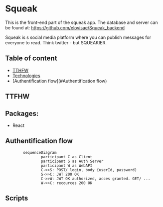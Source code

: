 # Squeak
This is the front-end part of the squeak app. The database and server can be found at: https://github.com/elovisae/Squeak_backend

Squeak is s social media platform where you can publish messages for everyone to read. Think twitter - but SQUEAKIER.

## Table of content
* [TTHFW](#TFFHW)
* [Technologies](#Technologies:)
* [Authentification flow](#Authentification flow)
## TTFHW


## Packages:
- React


## Authentification flow

```mermaid
        sequenceDiagram
                participant C as Client
                participant S as Auth Server
                participant W as WebAPI
                C->>S: POST/ login, body {userId, password)
                S->>C: JWT 200 OK
                C->>W: JWT OK authorized, acces granted. GET/ ...
                W->>C: recources 200 OK
```

## Scripts





